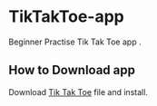# TikTakToe-app

Beginner Practise  Tik Tak Toe app .

<h2> How to Download app </h2>

Download <a href="https://github.com/Shashi7083/TikTakToe-app/blob/main/Tik%20Tak%20Toe.apk" >Tik Tak Toe</a> file and install.
